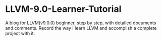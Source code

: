# LLVM-9.0-Learner-Tutorial
A blog for LLVM(v9.0.0) beginner, step by step, with detailed documents and comments. Record the way I learn LLVM and accomplish a complete project with it. 

